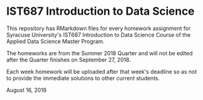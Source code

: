 # IST687 Introduction to Data Science
This repository has RMarkdown files for every homework assignment for Syracuse University's IST687 Introduction to Data Science Course 
of the Applied Data Science Master Program. 

The homeworks are from the Summer 2018 Quarter and will not be edited after the Quarter finishes on September 27, 2018. 

Each week homework will be uploaded after that week's deadline so as not to provide the immediate solutions to other current students. 

August 16, 2018
